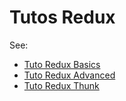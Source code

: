 # Tutos Redux

See:
- [Tuto Redux Basics](http://redux.js.org/docs/basics/)
- [Tuto Redux Advanced](http://redux.js.org/docs/advanced/)
- [Tuto Redux Thunk](https://codepen.io/stowball/post/a-dummy-s-guide-to-redux-and-thunk-in-react)
